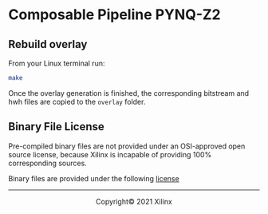 # Composable Pipeline PYNQ-Z2

## Rebuild overlay

From your Linux terminal run:

```sh
make
```

Once the overlay generation is finished, the corresponding bitstream and hwh files are copied to the `overlay` folder.

## Binary File License

Pre-compiled binary files are not provided under an OSI-approved open source license, because Xilinx is incapable of providing 100% corresponding sources.

Binary files are provided under the following [license](LICENSE)

------------------------------------------------------
<p align="center">Copyright&copy; 2021 Xilinx</p>